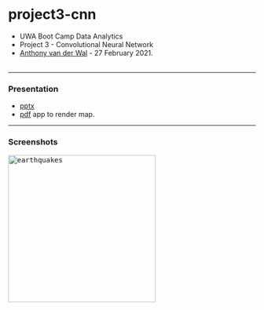 # project3-cnn
- UWA Boot Camp Data Analytics
- Project 3 - Convolutional Neural Network
- [Anthony van der Wal](https://anthonyvanderwal.github.io/my-first.html) - 27 February 2021.
<br><br>

---
### Presentation
- [pptx](./2021-02-27--anthonyvanderwal-project3-presentation-time-series-classification-with-cnn)
- [pdf](./leafletEarthquakes/static/js/logic.js) app to render map.

---
### Screenshots
<kbd><img style="margin-left:0px;border:0px solid blue;" 
     height='300' title="earthquakes"
     src="./leafletEarthquakes/static/img/leaflet-earthquakes.png" /></kbd>

